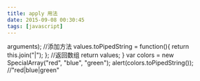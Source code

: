```yaml
---
title: apply 用法
date: 2015-09-08 00:30:45
tags: [javascript]
---
```

arguments);
//添加方法
values.toPipedString = function(){
return this.join("|");
};
//返回数组
return values;
}
var colors = new SpecialArray("red", "blue", "green");
alert(colors.toPipedString()); //"red|blue|green"
```